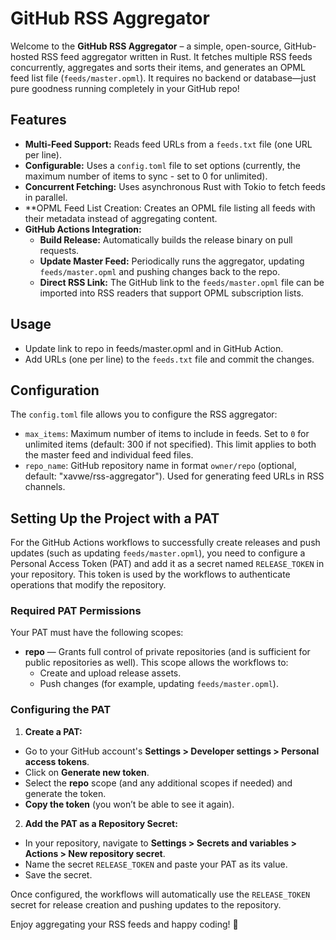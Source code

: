 # GitHub RSS Aggregator

Welcome to the **GitHub RSS Aggregator** – a simple, open-source, GitHub-hosted RSS feed aggregator written in Rust. It fetches multiple RSS feeds concurrently, aggregates and sorts their items, and generates an OPML feed list file (`feeds/master.opml`). It requires no backend or database—just pure goodness running completely in your GitHub repo!

## Features

- **Multi-Feed Support:** Reads feed URLs from a `feeds.txt` file (one URL per line).
- **Configurable:** Uses a `config.toml` file to set options (currently, the maximum number of items to sync - set to 0 for unlimited).
- **Concurrent Fetching:** Uses asynchronous Rust with Tokio to fetch feeds in parallel.
- **OPML Feed List Creation: Creates an OPML file listing all feeds with their metadata instead of aggregating content.
- **GitHub Actions Integration:**
  - **Build Release:** Automatically builds the release binary on pull requests.
  - **Update Master Feed:** Periodically runs the aggregator, updating `feeds/master.opml` and pushing changes back to the repo.
  - **Direct RSS Link:** The GitHub link to the `feeds/master.opml` file can be imported into RSS readers that support OPML subscription lists.

## Usage

- Update link to repo in feeds/master.opml and in GitHub Action.
- Add URLs (one per line) to the `feeds.txt` file and commit the changes.

## Configuration

The `config.toml` file allows you to configure the RSS aggregator:

- `max_items`: Maximum number of items to include in feeds. Set to `0` for unlimited items (default: 300 if not specified). This limit applies to both the master feed and individual feed files.
- `repo_name`: GitHub repository name in format `owner/repo` (optional, default: "xavwe/rss-aggregator"). Used for generating feed URLs in RSS channels.

## Setting Up the Project with a PAT

For the GitHub Actions workflows to successfully create releases and push updates (such as updating `feeds/master.opml`), you need to configure a Personal Access Token (PAT) and add it as a secret named `RELEASE_TOKEN` in your repository. This token is used by the workflows to authenticate operations that modify the repository.

### Required PAT Permissions

Your PAT must have the following scopes:
- **repo** — Grants full control of private repositories (and is sufficient for public repositories as well). This scope allows the workflows to:
  - Create and upload release assets.
  - Push changes (for example, updating `feeds/master.opml`).

### Configuring the PAT

1. **Create a PAT:**
  - Go to your GitHub account's **Settings > Developer settings > Personal access tokens**.
  - Click on **Generate new token**.
  - Select the **repo** scope (and any additional scopes if needed) and generate the token.
  - **Copy the token** (you won’t be able to see it again).

2. **Add the PAT as a Repository Secret:**
  - In your repository, navigate to **Settings > Secrets and variables > Actions > New repository secret**.
  - Name the secret `RELEASE_TOKEN` and paste your PAT as its value.
  - Save the secret.

Once configured, the workflows will automatically use the `RELEASE_TOKEN` secret for release creation and pushing updates to the repository.

Enjoy aggregating your RSS feeds and happy coding! 🚀
